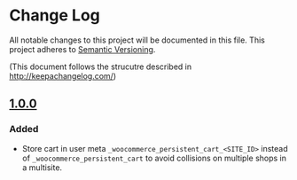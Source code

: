 # Change Log
All notable changes to this project will be documented in this file.
This project adheres to [Semantic Versioning](http://semver.org/).

(This document follows the strucutre described in http://keepachangelog.com/)

## [1.0.0]
### Added
* Store cart in user meta `_woocommerce_persistent_cart_<SITE_ID>` instead of `_woocommerce_persistent_cart` to avoid collisions on multiple shops in a multisite.

[1.0.0]: http://github.com/inpsyde/woocommerce-multisite-persistent-cart/tree/1.0.0
